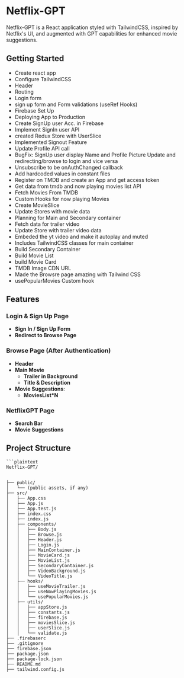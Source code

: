 # Netflix-GPT

Netflix-GPT is a React application styled with TailwindCSS, inspired by Netflix's UI, and augmented with GPT capabilities for enhanced movie suggestions.

## Getting Started

- Create react app
- Configure TailwindCSS
- Header
- Routing
- Login form
- sign up form and Form validations (useRef Hooks)
- Firebase Set Up
- Deploying App to Production
- Create SignUp user Acc. in Firebase
- Implement SignIn user API
- created Redux Store with UserSlice
- Implemented Signout Feature
- Update Profile API call
- BugFix: SignUp user display Name and Profile Picture Update and redirecting/browse to login and vice versa
- Unsubscribe to be onAuthChanged callback
- Add hardcoded values in constant files
- Register on TMDB and create an App and get access token
- Get data from tmdb and now playing movies list API
- Fetch Movies From TMDB
- Custom Hooks for now playing Movies
- Create MovieSlice
- Update Stores with movie data
- Planning for Main and Secondary container
- Fetch data for trailer video
- Update Store with trailer video data
- Embeded the yt video and make it autoplay and muted
- Includes TailwindCSS classes for main container
- Build Secondary Container
- Build Movie List
- build Movie Card
- TMDB Image CDN URL
- Made the Browsre page amazing with Tailwind CSS
- usePopularMovies Custom hook

## Features

### Login & Sign Up Page

- **Sign In / Sign Up Form**
- **Redirect to Browse Page**

### Browse Page (After Authentication)

- **Header**
- **Main Movie**
  - **Trailer in Background**
  - **Title & Description**
- **Movie Suggestions**:
  - **MoviesList\*N**

### NetflixGPT Page

- **Search Bar**
- **Movie Suggestions**

## Project Structure

````plaintext
```plaintext
Netflix-GPT/


├── public/
│   └── (public assets, if any)
├── src/
│   ├── App.css
│   ├── App.js
│   ├── App.test.js
│   ├── index.css
│   ├── index.js
│   ├── components/
│   │   ├── Body.js
│   │   ├── Browse.js
│   │   ├── Header.js
│   │   ├── Login.js
│   │   ├── MainContainer.js
│   │   ├── MovieCard.js
│   │   ├── MovieList.js
│   │   ├── SecondaryContainer.js
│   │   ├── VideoBackground.js
│   │   └── VideoTitle.js
│   ├── hooks/
│   │   ├── useMovieTrailer.js
│   │   ├── useNowPlayingMovies.js
│   │   └── usePopularMovies.js
│   ├── utils/
│   │   ├── appStore.js
│   │   ├── constants.js
│   │   ├── firebase.js
│   │   ├── moviesSlice.js
│   │   ├── userSlice.js
│   │   └── validate.js
├── .firebaserc
├── .gitignore
├── firebase.json
├── package.json
├── package-lock.json
├── README.md
├── tailwind.config.js
````

```

```

